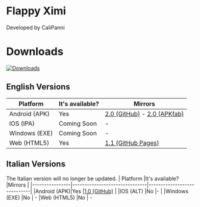 # Flappy Ximi

Developed by CaliPanni


# Downloads
[![Downloads](https://img.shields.io/github/downloads/CaliPanni/flappyximi/total.svg)]()
## English Versions
| Platform              |It's available?                       |Mirrors                         |
|----------------|-------------------------------|-----------------------------|
|Android (APK)|Yes            |[2.0 (GitHub)](https://github.com/CaliPanni/flappyximi/releases/download/engh/flappyximieng2.apk) -  [2.0 (APKfab)](https://apkfab.com/it/flappy-ximi/com.CaliPanni.FlappyXimi/apk?h=59f1c86eea74c5c59ca3dfb581f14baf63fe855c7ec1c8e8ad13143169729a42)         |
|IOS  (IPA)        |Coming Soon          |-            |
|Windows     (EXE)   |Coming Soon|  -
|Web     (HTML5)   |Yes |[1.1 (GitHub Pages)](https://calipanni.github.io/flappyximi/)

## Italian Versions
The Italian version will no longer be updated.
| Platform              |It's available?                       |Mirrors                         |
|----------------|-------------------------------|-----------------------------|
|Android (APK)|Yes            |[1.0 (GitHub)](https://github.com/CaliPanni/flappyximi/releases/download/releses/flappyximita.apk)          |
|IOS  (ALT)        |No           |-            |
|Windows     (EXE)   |No |  -
|Web     (HTML5)   |No | -


